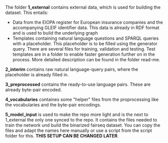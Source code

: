 The folder __1_external__ contains external data, which is used for building the dataset. This entails:

- Data from the  EIOPA register for European insurance companies and the accompanying GLEIF identifier data. This data is already in RDF format and is used to build the underlying graph
- Templates containing natural language questions and SPARQL queries with a placeholder. This placeholder is to be filled using the generator query. There are several files for training, validation and testing. Test templates are in a folder to enable faster generation further on in the process. More detailed description can be found in the folder read-me.

__2_interim__ contains raw natural language-query pairs, where the placeholder is already filled in.

__3_preprocessed__ contains the ready-to-use language pairs. These are already byte-pair encoded.

__4_vocabularies__ containes some "helper" files from the proprocessing like the vocabularies and the byte-pair encodings.

__5_model_input__ is used to make the repo more light and is the next to 1_external the only one synced to the repo. It contains the files needed to train the network und build the binarized fairseq dataset. You can copy the files and adapt the names here manually or use a script from the script folder for this. __THIS SETUP CAN BE CHANGED LATER__. 
